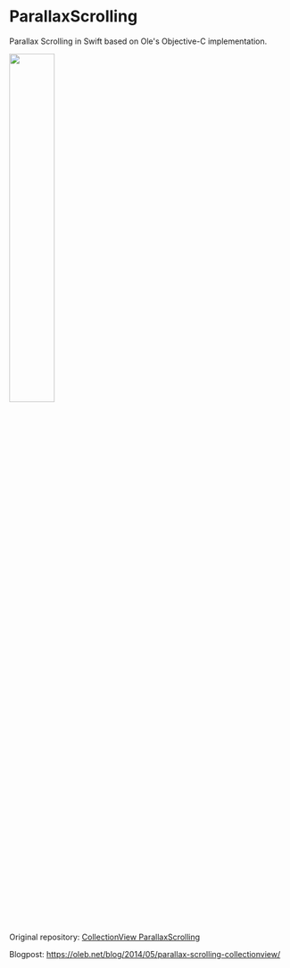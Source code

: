 # ParallaxScrolling
Parallax Scrolling in Swift based on Ole's Objective-C implementation.

<img src="https://github.com/jdisho/ParallaxScrolling/blob/master/Gif/parallax_scrolling.gif" width="40%">

Original repository: [CollectionView ParallaxScrolling](https://github.com/ole/CollectionViewParallaxScrolling)

Blogpost: https://oleb.net/blog/2014/05/parallax-scrolling-collectionview/
